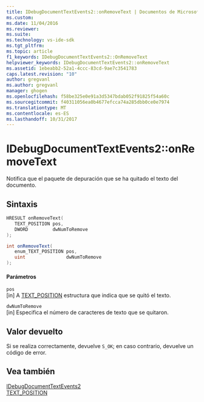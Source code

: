 ```yaml
---
title: IDebugDocumentTextEvents2::onRemoveText | Documentos de Microsoft
ms.custom: 
ms.date: 11/04/2016
ms.reviewer: 
ms.suite: 
ms.technology: vs-ide-sdk
ms.tgt_pltfrm: 
ms.topic: article
f1_keywords: IDebugDocumentTextEvents2::OnRemoveText
helpviewer_keywords: IDebugDocumentTextEvents2::onRemoveText
ms.assetid: 1ebeabb2-52a1-4ccc-83cd-9ae7c3541783
caps.latest.revision: "10"
author: gregvanl
ms.author: gregvanl
manager: ghogen
ms.openlocfilehash: f58be325e0e91a3d5347bdab052f91825f54a60c
ms.sourcegitcommit: f40311056ea0b4677efcca74a285dbb0ce0e7974
ms.translationtype: MT
ms.contentlocale: es-ES
ms.lasthandoff: 10/31/2017
---
```

# <a name="idebugdocumenttextevents2onremovetext"></a>IDebugDocumentTextEvents2::onRemoveText
Notifica que el paquete de depuración que se ha quitado el texto del documento.  
  
## <a name="syntax"></a>Sintaxis  
  
```cpp  
HRESULT onRemoveText(   
   TEXT_POSITION pos,  
   DWORD         dwNumToRemove  
);  
```  
  
```csharp  
int onRemoveText(   
   enum_TEXT_POSITION pos,  
   uint               dwNumToRemove  
);  
```  
  
#### <a name="parameters"></a>Parámetros  
 `pos`  
 [in] A [TEXT_POSITION](../../../extensibility/debugger/reference/text-position.md) estructura que indica que se quitó el texto.  
  
 `dwNumToRemove`  
 [in] Especifica el número de caracteres de texto que se quitaron.  
  
## <a name="return-value"></a>Valor devuelto  
 Si se realiza correctamente, devuelve `S_OK`; en caso contrario, devuelve un código de error.  
  
## <a name="see-also"></a>Vea también  
 [IDebugDocumentTextEvents2](../../../extensibility/debugger/reference/idebugdocumenttextevents2.md)   
 [TEXT_POSITION](../../../extensibility/debugger/reference/text-position.md)